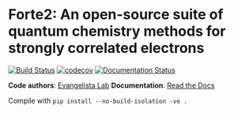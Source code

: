 # Forte2: An open-source suite of quantum chemistry methods for strongly correlated electrons

[![Build Status](https://github.com/evangelistalab/forte2/actions/workflows/build.yml/badge.svg)](https://github.com/evangelistalab/forte2/actions/workflows/build.yml)
[![codecov](https://codecov.io/github/evangelistalab/forte2/graph/badge.svg?token=KC1HN4DC42)](https://codecov.io/github/evangelistalab/forte2)
[![Documentation Status](https://readthedocs.org/projects/forte2/badge/?version=latest)](http://forte2.readthedocs.io/en/latest/?badge=latest)

**Code authors**: [Evangelista Lab](https://evangelistalab.org/index.html)
**Documentation**: [Read the Docs](http://forte2.readthedocs.io/en/latest/)

Compile with `pip install --no-build-isolation -ve .`
